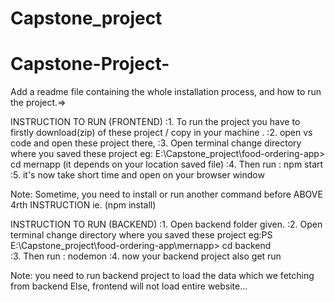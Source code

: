 # Capstone_project


# Capstone-Project-



Add a readme file containing the whole installation process, and how to run the project.=>

INSTRUCTION TO RUN  (FRONTEND)
:1. To run the project you have to firstly download(zip) of these project / copy in your machine . 
:2. open vs code and open these project there,
:3. Open terminal  change directory where you saved these project  eg: E:\Capstone_project\food-ordering-app> cd mernapp    (it depends on your location saved file)
:4. Then run : npm start 
:5. it's now take short time and open on your browser window 

Note: Sometime, you need to install or run another command before ABOVE 4rth INSTRUCTION ie. (npm install) 

INSTRUCTION TO RUN (BACKEND)
:1. Open backend folder given.
:2. Open terminal  change directory where you saved these project  eg:PS E:\Capstone_project\food-ordering-app\mernapp> cd backend   
:3. Then run : nodemon
:4. now your backend project also get run

Note: you need to run backend project to load the data which we fetching from backend Else, frontend will not load entire website... 
  



